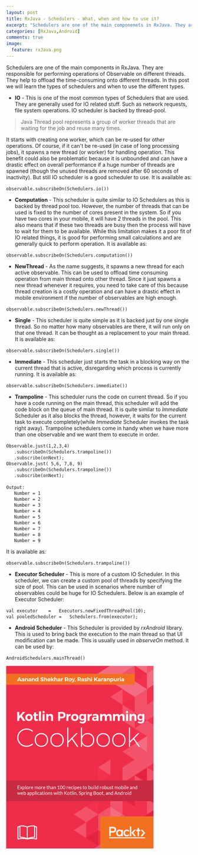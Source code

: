 ```yaml
---
layout: post
title: RxJava - Schedulers - What, when and how to use it?
excerpt: "Schedulers are one of the main componenets in RxJava. They are responsible for performing operations of Observable on different threads."
categories: [RxJava,Android]
comments: true
image:
  feature: rxJava.png
---
```

Schedulers are one of the main components in RxJava. They are responsible for performing operations of Observable on different threads. They help to offload the time-consuming onto different threads.
In this post we will learn the types of schedulers and when to use the different types.

* **IO** - This is one of the most common types of Schedulers that are used. They are generally used for IO related stuff. Such as network requests, file system operations.
IO scheduler is backed by thread-pool.
>Java Thread pool represents a group of worker threads that are waiting for the job and reuse many times.

  It starts with creating one worker, which can be re-used for other operations. Of course, if it can't be re-used (in case of long processing jobs), it spawns a new thread (or worker) for handling operation.
  This benefit could also be problematic because it is unbounded and can have a drastic effect on overall performance if a huge number of threads are spawned (though the unused threads are removed after 60 seconds of inactivity). But still IO scheduler is a good scheduler to use. It is available as:
  ```
  observable.subscribeOn(Schedulers.io())
  ```

* **Computation** -  This scheduler is quite similar to IO Schedulers as this is backed by thread pool too. However, the number of threads that can be used is fixed to the number of cores present in the system. So if you have two cores in your mobile, it will have 2 threads in the pool. This also means that if these two threads are busy then the process will have to wait for them to be available. While this limitation makes it a poor fit of IO related things, it is good for performing small calculations and are generally quick to perform operation. It is available as:
```
observable.subscribeOn(Schedulers.computation())
```

* **NewThread** - As the name suggests, it spawns a new thread for each active observable. This can be used to offload time consuming operation from main thread onto other thread. Since it just spawns a new thread whenever it requires, you need to take care of this because thread creation is a costly operation and can have a drastic effect in mobile environment if the number of observables are high enough.

 ```
 observable.subscribeOn(Schedulers.newThread())
 ```

* **Single** - This scheduler is quite simple as it is backed just by one single thread. So no matter how many observables are there, it will run only on that one thread. It can be thought as a replacement to your main thread. It is available as:
```
observable.subscribeOn(Schedulers.single())
```

* **Immediate** - This scheduler just starts the task in a blocking way on the current thread that is active, disregarding which process is currently running. It is available as:
```
observable.subscribeOn(Schedulers.immediate())
```


* **Trampoline** - This scheduler runs the code on current thread. So if you have a code running on the main thread, this scheduler will add the code block on the queue of main thread. It is quite similar to *Immediate* Scheduler as it also blocks the thread, however, it waits for the current task to execute completely(while *Immediate* Scheduler invokes the task right away). Trampoline schedulers come in handy when we have more than one observable and we want them to execute in order.

 ```
 Observable.just(1,2,3,4)
    .subscribeOn(Schedulers.trampoline())
    .subscribe(onNext);
 Observable.just( 5,6, 7,8, 9)
    .subscribeOn(Schedulers.trampoline())
    .subscribe(onNext);

 Output:
    Number = 1
    Number = 2
    Number = 3
    Number = 4
    Number = 5
    Number = 6
    Number = 7
    Number = 8
    Number = 9
 ```

 It is available as:
```
observable.subscribeOn(Schedulers.trampoline())
```

* **Executor Scheduler** - This is more of a custom IO Scheduler. In this scheduler, we can create a custom pool of threads by specifying the size of pool. This can be used in scenarios where number of observables could be huge for IO Schedulers. Below is an example of Executor Scheduler:
```
val	executor	=	Executors.newFixedThreadPool(10);
val	pooledScheduler	=	Schedulers.from(executor);
```

* **Android Scheduler** - This Scheduler is provided by *rxAndroid* library. This is used to bring back the execution to the main thread so that UI modification can be made. This is usually used in *observeOn* method. It can be used by:
```
AndroidSchedulers.mainThread()
```

<a href="https://www.packtpub.com/application-development/kotlin-programming-cookbook">
  <img src="/img/cookbook.png"/>
</a>
